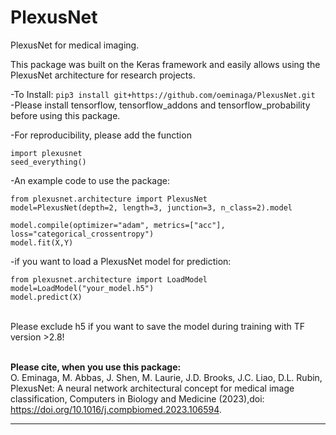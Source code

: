 # PlexusNet
PlexusNet for medical imaging.

This package was built on the Keras framework and easily allows using the PlexusNet architecture for research projects.

-To Install: 
```pip3 install git+https://github.com/oeminaga/PlexusNet.git``` <br />
-Please install tensorflow, tensorflow_addons and tensorflow_probability before using this package. <br />

-For reproducibility, please add the function<br />
```
import plexusnet
seed_everything()
```

-An example code to use the package: 
```
from plexusnet.architecture import PlexusNet
model=PlexusNet(depth=2, length=3, junction=3, n_class=2).model

model.compile(optimizer="adam", metrics=["acc"], loss="categorical_crossentropy")
model.fit(X,Y)
```
-if you want to load a PlexusNet model for prediction:
```
from plexusnet.architecture import LoadModel
model=LoadModel("your_model.h5")
model.predict(X)
```
<red><br> Please exclude h5 if you want to save the model during training with TF version >2.8! <br></red>

<br><b>Please cite, when you use this package:</b></br>
O. Eminaga, M. Abbas, J. Shen, M. Laurie, J.D. Brooks, J.C. Liao, D.L.
Rubin, PlexusNet: A neural network architectural concept for medical image classification, Computers in
Biology and Medicine (2023),doi: https://doi.org/10.1016/j.compbiomed.2023.106594.
__________
